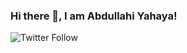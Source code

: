 ### Hi there 👋, I am Abdullahi Yahaya!
![Twitter Follow](https://img.shields.io/twitter/follow/abdullahiub_?label=Follow%20Me)

<!--
**Abdullahiub/Abdullahiub** is a ✨ _special_ ✨ repository because its `README.md` (this file) appears on your GitHub profile.

Here are some ideas to get you started:

- 🔭 I’m currently working on ...
- 🌱 I’m currently learning ...
- 👯 I’m looking to collaborate on ...
- 🤔 I’m looking for help with ...
- 💬 Ask me about ...
- 📫 How to reach me: ...
- 😄 Pronouns: ...
- ⚡ Fun fact: ...
-->
